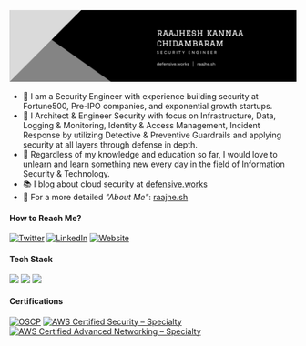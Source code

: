 
<p align="center">
  <a href="https://defensive.works/">
    <img width="800" src="https://github.com/raajheshkannaa/raajheshkannaa/blob/master/images/rk-banner.png?raw=true" alt="logo" />
  </a>
</p>

- 💼 I am a Security Engineer with experience building security at Fortune500, Pre-IPO companies, and exponential growth startups.
- 👷 I Architect & Engineer Security with focus on Infrastructure, Data, Logging & Monitoring, Identity & Access Management, Incident Response by utilizing Detective & Preventive Guardrails and applying security at all layers through defense in depth. 
- 🌟 Regardless of my knowledge and education so far, I would love to unlearn and learn something new every day in the field of Information Security & Technology.
- 📚 I blog about cloud security at <a href='https://defensive.works/' target='_blank'>defensive.works</a>
- 💬 For a more detailed *"About Me"*: <a href='https://raajhe.sh' target='_blank'>raajhe.sh</a>


#### How to Reach Me?

[![Twitter](https://img.shields.io/badge/-TWITTER-0077B5?style=for-the-badge&logo=twitter&logoColor=white)](https://twitter.com/raajheshkannaa)
[![LinkedIn](https://img.shields.io/badge/-LINKEDIN-0077B5?style=for-the-badge&logo=linkedin&logoColor=white)](https://www.linkedin.com/in/raajhesh-kannaa-chidambaram/)
[![Website](https://img.shields.io/badge/-WEBSITE-0077B5?style=for-the-badge&logo=markdown&logoColor=white)](https://defensive.works)


#### Tech Stack

<!-- https://github.com/Ileriayo/markdown-badges -->
<img src="https://img.shields.io/badge/Linux%20-%23FCC624.svg?&style=for-the-badge&logo=linux&logoColor=black"/>&nbsp;<img src="https://img.shields.io/badge/AWS%20-%23232F3E.svg?&style=for-the-badge&logo=amazon-aws&logoColor=white"/>&nbsp;<img src="https://img.shields.io/badge/python-3776AB?style=for-the-badge&logo=python&logoColor=ffdd54"/>


#### Certifications

<a href="https://www.credly.com/badges/549e77d0-8183-4042-b976-f550bfaccc4e" target="_blank"><img src="https://images.credly.com/size/680x680/images/e3c9ad3c-b142-45ae-bb2b-2f19ff2b742a/PWK-OSCP-badge.png" class="cert" alt='OSCP' width="80px"></a>
<a href="https://www.credly.com/badges/3eafe2ce-a2cd-410a-8adf-0716f0f74087" target="_blank"><img src="https://images.credly.com/size/680x680/images/ee741c0c-3d57-48e0-82e0-699a2170aa50/AWS-Security-Specialty-2020.png" class="cert" alt='AWS Certified Security – Specialty' width="80px"></a>
<a href="https://www.credly.com/badges/409ad929-3212-419a-b9f5-69b80aaea2e0" target="_blank"><img src="https://images.credly.com/size/680x680/images/d16e8d20-a603-4ce7-94f0-9dc85e7429ba/AWS-AdvNetworking-Specialty-2020.png" class="cert" alt='AWS Certified Advanced Networking – Specialty
' width="80px"></a>
